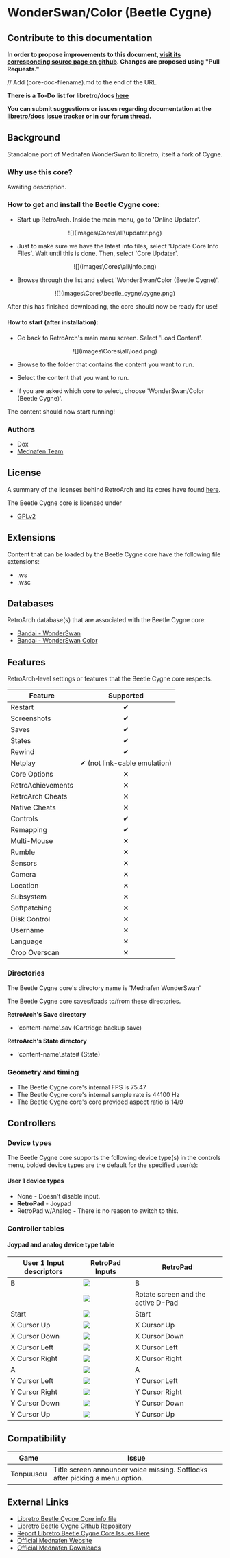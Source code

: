 # WonderSwan/Color (Beetle Cygne)

## Contribute to this documentation

**In order to propose improvements to this document, [visit its corresponding source page on github](https://github.com/libretro/docs/tree/master/docs/library/). Changes are proposed using "Pull Requests."**

// Add (core-doc-filename).md to the end of the URL.

**There is a To-Do list for libretro/docs [here](https://docs.libretro.com/docguide/todo/)**

**You can submit suggestions or issues regarding documentation at the [libretro/docs issue tracker](https://github.com/libretro/docs/issues) or in our [forum thread](https://forums.libretro.com/t/wip-adding-pages-to-documentation-site/10078/).**

## Background

Standalone port of Mednafen WonderSwan to libretro, itself a fork of Cygne. 

### Why use this core?

Awaiting description.

### How to get and install the Beetle Cygne core:

- Start up RetroArch. Inside the main menu, go to 'Online Updater'.

<center> ![](images\Cores\all\updater.png) </center>

- Just to make sure we have the latest info files, select 'Update Core Info FIles'. Wait until this is done. Then, select 'Core Updater'.

<center> ![](images\Cores\all\info.png) </center>

- Browse through the list and select 'WonderSwan/Color (Beetle Cygne)'.

<center> ![](images\Cores\beetle_cygne\cygne.png) </center>

After this has finished downloading, the core should now be ready for use!

#### How to start (after installation):

- Go back to RetroArch's main menu screen. Select 'Load Content'.

<center> ![](images\Cores\all\load.png) </center>

- Browse to the folder that contains the content you want to run.

- Select the content that you want to run.

- If you are asked which core to select, choose 'WonderSwan/Color (Beetle Cygne)'.

The content should now start running!

### Authors

- Dox
- [Mednafen Team](https://mednafen.github.io/)

## License

A summary of the licenses behind RetroArch and its cores have found [here](https://docs.libretro.com/tech/licenses/).

The Beetle Cygne core is licensed under

- [GPLv2](https://github.com/libretro/beetle-wswan-libretro/blob/master/COPYING)

## Extensions

Content that can be loaded by the Beetle Cygne core have the following file extensions:

- .ws
- .wsc

## Databases

RetroArch database(s) that are associated with the Beetle Cygne core:

- [Bandai - WonderSwan](https://github.com/libretro/libretro-database/blob/master/rdb/Bandai%20-%20WonderSwan.rdb)
- [Bandai - WonderSwan Color](https://github.com/libretro/libretro-database/blob/master/rdb/Bandai%20-%20WonderSwan%20Color.rdb)

## Features

RetroArch-level settings or features that the Beetle Cygne core respects.

| Feature           | Supported |
|-------------------|:---------:|
| Restart           | ✔         |
| Screenshots       | ✔         |
| Saves             | ✔         |
| States            | ✔         |
| Rewind            | ✔         |
| Netplay           | ✔ (not link-cable emulation) |
| Core Options      | ✕         |
| RetroAchievements | ✕         |
| RetroArch Cheats  | ✕         |
| Native Cheats     | ✕         |
| Controls          | ✔         |
| Remapping         | ✔         |
| Multi-Mouse       | ✕         |
| Rumble            | ✕         |
| Sensors           | ✕         |
| Camera            | ✕         |
| Location          | ✕         |
| Subsystem         | ✕         |
| Softpatching      | ✕         |
| Disk Control      | ✕         |
| Username          | ✕         |
| Language          | ✕         |
| Crop Overscan     | ✕         |

### Directories

The Beetle Cygne core's directory name is 'Mednafen WonderSwan'

The Beetle Cygne core saves/loads to/from these directories.

**RetroArch's Save directory**

- 'content-name'.sav (Cartridge backup save)

**RetroArch's State directory**

- 'content-name'.state# (State)

### Geometry and timing

- The Beetle Cygne core's internal FPS is 75.47
- The Beetle Cygne core's internal sample rate is 44100 Hz
- The Beetle Cygne core's core provided aspect ratio is 14/9

## Controllers

### Device types

The Beetle Cygne core supports the following device type(s) in the controls menu, bolded device types are the default for the specified user(s):

#### User 1 device types

- None - Doesn't disable input.
- **RetroPad** - Joypad
- RetroPad w/Analog - There is no reason to switch to this.

### Controller tables

#### Joypad and analog device type table

| User 1 Input descriptors      | RetroPad Inputs                              | RetroPad                           |
|-------------------------------|----------------------------------------------|------------------------------------|
| B                             | ![](images/RetroPad/Retro_B_Round.png)       | B                                  |
|                               | ![](images/RetroPad/Retro_Select.png)        | Rotate screen and the active D-Pad |
| Start                         | ![](images/RetroPad/Retro_Start.png)         | Start                              |
| X Cursor Up                   | ![](images/RetroPad/Retro_Dpad_Up.png)       | X Cursor Up                        |
| X Cursor Down                 | ![](images/RetroPad/Retro_Dpad_Down.png)     | X Cursor Down                      |
| X Cursor Left                 | ![](images/RetroPad/Retro_Dpad_Left.png)     | X Cursor Left                      |
| X Cursor Right                | ![](images/RetroPad/Retro_Dpad_Right.png)    | X Cursor Right                     |
| A                             | ![](images/RetroPad/Retro_A_Round.png)       | A                                  |
| Y Cursor Left                 | ![](images/RetroPad/Retro_L1.png)            | Y Cursor Left                      |
| Y Cursor Right                | ![](images/RetroPad/Retro_R1.png)            | Y Cursor Right                     |
| Y Cursor Down                 | ![](images/RetroPad/Retro_L2.png)            | Y Cursor Down                      |
| Y Cursor Up                   | ![](images/RetroPad/Retro_R2.png)            | Y Cursor Up                        |

## Compatibility

| Game      | Issue                                                                        |
|-----------|------------------------------------------------------------------------------|
| Tonpuusou | Title screen announcer voice missing. Softlocks after picking a menu option. |

## External Links

- [Libretro Beetle Cygne Core info file](https://github.com/libretro/libretro-super/blob/master/dist/info/mednafen_wswan_libretro.info)
- [Libretro Beetle Cygne Github Repository](https://github.com/libretro/beetle-wswan-libretro)
- [Report Libretro Beetle Cygne Core Issues Here](https://github.com/libretro/beetle-wswan-libretro/issues)
- [Official Mednafen Website](https://mednafen.github.io/)
- [Official Mednafen Downloads](https://mednafen.github.io/releases/)